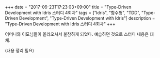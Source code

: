 +++
date = "2017-09-23T17:23:03+09:00"
title = "Type-Driven Development with Idris 스터디 4회차"
tags = ["Idris", "함수형", "TDD", "Type-Driven Development", "Type-Driven Development with Idris"]
description = "Type-Driven Development with Idris 스터디 4회차"
+++

어머니와 이모님들이 올라오셔서 불참하게 되었다. 예습하던 것으로 스터디 내용은 대체. 

(내용 정리 필요)